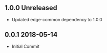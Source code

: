 ## 1.0.0 Unreleased
 * Updated edge-common dependency to 1.0.0

## 0.0.1 2018-05-14
 * Initial Commit

